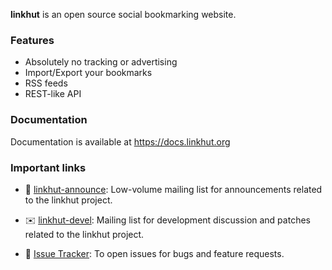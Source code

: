 **linkhut** is an open source social bookmarking website.

### Features

- Absolutely no tracking or advertising
- Import/Export your bookmarks
- RSS feeds
- REST-like API

### Documentation

Documentation is available at https://docs.linkhut.org

### Important links

* 📣️ [linkhut-announce][1]: Low-volume mailing list for announcements related to the linkhut project.
* ✉️ [linkhut-devel][2]: Mailing list for development discussion and patches related to the linkhut project.
* 🐛 [Issue Tracker][3]: To open issues for bugs and feature requests.

  [1]: https://lists.sr.ht/~mlb/linkhut-announce
  [2]: https://lists.sr.ht/~mlb/linkhut-devel
  [3]: https://todo.sr.ht/~mlb/linkhut

